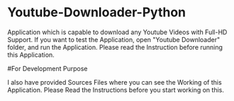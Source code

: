 # Youtube-Downloader-Python

Application which is capable to download any Youtube Videos with Full-HD Support. If you want to test the Application, open "Youtube Downloader" folder, and run the Application. Please read the Instruction before running this Application.





#For Development Purpose

I also have provided Sources Files where you can see the Working of this Application. Please Read the Instructions before you start working on this. 
